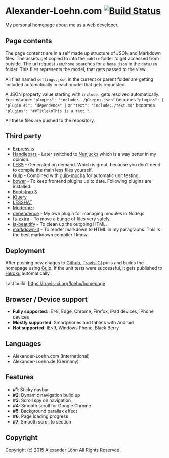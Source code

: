 
# Alexander-Loehn.com [![Build Status](https://travis-ci.org/loehx/homepage.svg?branch=master)](https://travis-ci.org/loehx/homepage)

My personal homepage about me as a web developer.

## Page contents

The page contents are in a self made up structure of JSON and Markdown files. The assets get copied to into the `public` folder to get accessed from outside. The url request `/en/home` searches for a `home.json` in the `data/en` folder. This files represents the model, that gets passed to the view.

All files named `settings.json` in the current or parent folder are getting included automatically in each model that gets requested.

A JSON property value starting with `include:` gets resolved automatically. For instance: `"plugins": "include:../plugins.json"` becomes `"plugins": { "plugin #1": "dependence" }` or `"text": "include:./text.md"` becomes `"plugins": "##Title\nThis is a text."`.

All these files are pushed to the repository.


## Third party

* [Express.js](http://expressjs.com/)
* [Handlebars](http://handlebarsjs.com/) - Later switched to [Nunjucks](https://mozilla.github.io/nunjucks/) which is a way better in my opinion.
* [LESS](https://github.com/emberfeather/less.js-middleware) - Generated on demand. Which is great, because you don't need to compile the main less files yourself.
* [Gulp](http://gulpjs.com/) - Combined with [gulp-mocha](https://github.com/sindresorhus/gulp-mocha) for automatic unit testing.
* [bower](https://github.com/bower/bower) - To keep frontend plugins up to date. Following plugins are installed:
 * [Bootstrap 3](http://getbootstrap.com/)
 * [jQuery](https://jquery.com/)
 * [LESSHAT](https://github.com/madebysource/lesshat)
 * [Modernizr](https://modernizr.com/)
* [dependence](https://github.com/loehx/dependence) - My own plugin for managing modules in Node.js.
* [fs-extra](https://github.com/jprichardson/node-fs-extra) - To move a bunge of files very safely.
* [js-beautify](https://github.com/beautify-web/js-beautify) - To clean up the outgoing HTML.
* [markdown-it](https://github.com/markdown-it/markdown-it) - To render markdown to HTML in my paragraphs. This is the best markdown compiler I know.

## Deployment

After pushing new chages to [Github](https://github.com/), [Travis-CI](https://travis-ci.org/loehx) pulls and builds the homepage using [Gulp](http://gulpjs.com/). If the unit tests were successful, it gets published to [Heroku](https://www.heroku.com/) automatically.

Last build: https://travis-ci.org/loehx/homepage

## Browser / Device support

* **Fully supported**: IE>8, Edge, Chrome, Firefox, iPad devices, iPhone devices
* **Mostly supported**: Smartphones and tablets with Android
* **Not supported**: IE<9, Windows Phone, Black Berry

## Languages

* Alexander-Loehn.com (International)
* Alexander-Loehn.de (Germany)

## Features

* **#1**: Sticky navbar
* **#2**: Dynamic navigation build up
* **#3**: Scroll spy on navigation
* **#4**: Smooth scroll for Google Chrome
* **#5**: Background parallax effect
* **#6**: Page loading progress
* **#7**: Smooth scroll to section

## Copyright

Copyright (c) 2015 Alexander Löhn All Rights Reserved.
